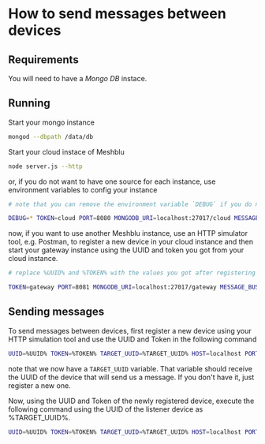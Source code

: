 # How to send messages between devices

## Requirements
You will need to have a *Mongo DB* instace.

## Running

Start your mongo instance

```sh
mongod --dbpath /data/db
```

Start your cloud instace of Meshblu

```sh
node server.js --http
```

or, if you do not want to have one source for each instance, use environment variables to config your instance

```sh
# note that you can remove the environment variable `DEBUG` if you do not want to use Meshblu in debug mode.

DEBUG=* TOKEN=cloud PORT=8080 MONGODB_URI=localhost:27017/cloud MESSAGE_BUS_PORT=7777 node meshblu/server.js --http
```

now, if you want to use another Meshblu instance, use an HTTP simulator tool, e.g. Postman, to register a new device in your cloud instance and then start your gateway instance using the UUID and token you got from your cloud instance.

```sh
# replace %UUID% and %TOKEN% with the values you got after registering a new device.

TOKEN=gateway PORT=8081 MONGODB_URI=localhost:27017/gateway MESSAGE_BUS_PORT=7778 PARENT_CONNECTION_UUID=%UUID% PARENT_CONNECTION_TOKEN=%TOKEN% PARENT_CONNECTION_SERVER=localhost PARENT_CONNECTION_PORT=8080 node meshblu/server.js --http
```

## Sending messages

To send messages between devices, first register a new device using your HTTP simulation tool and use the UUID and Token in the following command

```sh
UUID=%UUID% TOKEN=%TOKEN% TARGET_UUID=%TARGET_UUID% HOST=localhost PORT=8080 node mesh-tester/listener.js
```

note that we now have a `TARGET_UUID` variable. That variable should receive the UUID of the device that will send us a message. If you don't have it, just register a new one.

Now, using the UUID and Token of the newly registered device, execute the following command using the UUID of the listener device as %TARGET_UUID%.

```sh
UUID=%UUID% TOKEN=%TOKEN% TARGET_UUID=%TARGET_UUID% HOST=localhost PORT=8080 node mesh-tester/device.js
```